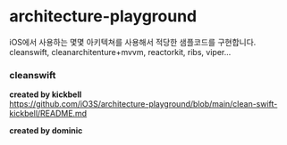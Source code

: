 # architecture-playground

iOS에서 사용하는 몇몇 아키텍쳐를 사용해서 적당한 샘플코드를 구현합니다.             
cleanswift, cleanarchitenture+mvvm, reactorkit, ribs, viper... 

### cleanswift 
**created by kickbell**        
https://github.com/iO3S/architecture-playground/blob/main/clean-swift-kickbell/README.md

**created by dominic**        

